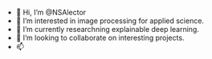 - 👋 Hi, I’m @NSAlector
- 👀 I’m interested in image processing for applied science.
- 🌱 I’m currently researchning explainable deep learning.
- 💞️ I’m looking to collaborate on interesting projects.
- 📫 

<!---
NSAlector/NSAlector is a ✨ special ✨ repository because its `README.md` (this file) appears on your GitHub profile.
You can click the Preview link to take a look at your changes.
--->
